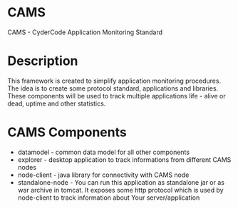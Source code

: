 # CAMS
CAMS - CyderCode Application Monitoring Standard

# Description
This framework is created to simplify application monitoring procedures. 
The idea is to create some protocol standard, applications and libraries. These components will be used to track multiple applications life - alive or dead, uptime and other statistics.

# CAMS Components
* datamodel - common data model for all other components
* explorer - desktop application to track informations from different CAMS nodes
* node-client - java library for connectivity with CAMS node
* standalone-node - You can run this application as standalone jar or as war archive in tomcat. It exposes some http protocol which is used by node-client to track information about Your server/application
